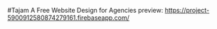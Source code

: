 #Tajam 
A Free Website Design for Agencies
preview: https://project-5900912580874279161.firebaseapp.com/
